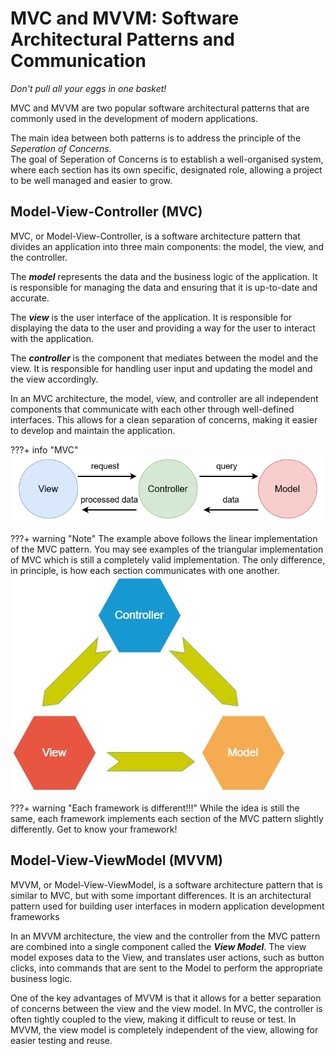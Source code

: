# MVC and MVVM: Software Architectural Patterns and Communication
*Don't pull all your eggs in one basket!*

MVC and MVVM are two popular software architectural patterns that are commonly used in the development of modern applications.
   
The main idea between both patterns is to address the principle of the *Seperation of Concerns*.   
The goal of Seperation of Concerns is to establish a well-organised system, where each section has its own specific, designated role, allowing a project to be well managed and easier to grow.

## Model-View-Controller (MVC)
MVC, or Model-View-Controller, is a software architecture pattern that divides an application into three main components: the model, the view, and the controller.

The ***model*** represents the data and the business logic of the application. It is responsible for managing the data and ensuring that it is up-to-date and accurate.

The ***view*** is the user interface of the application. It is responsible for displaying the data to the user and providing a way for the user to interact with the application.

The ***controller*** is the component that mediates between the model and the view. It is responsible for handling user input and updating the model and the view accordingly.

In an MVC architecture, the model, view, and controller are all independent components that communicate with each other through well-defined interfaces. This allows for a clean separation of concerns, making it easier to develop and maintain the application.

???+ info "MVC"
    ![mvc](./images/mvc-diagram.png)

???+ warning "Note"
    The example above follows the linear implementation of the MVC pattern. You may see examples of the triangular implementation of MVC which is still a completely valid implementation. The only difference, in principle, is how each section communicates with one another.
    ![mvc-triangular](./images/mvc-triangular.jpg)

???+ warning "Each framework is different!!!"
    While the idea is still the same, each framework implements each section of the MVC pattern slightly differently. Get to know your framework!


## Model-View-ViewModel (MVVM)
MVVM, or Model-View-ViewModel, is a software architecture pattern that is similar to MVC, but with some important differences. It is an architectural pattern used for building user interfaces in modern application development frameworks

In an MVVM architecture, the view and the controller from the MVC pattern are combined into a single component called the ***View Model***. The view model exposes data to the View, and translates user actions, such as button clicks, into commands that are sent to the Model to perform the appropriate business logic.

One of the key advantages of MVVM is that it allows for a better separation of concerns between the view and the view model. In MVC, the controller is often tightly coupled to the view, making it difficult to reuse or test. In MVVM, the view model is completely independent of the view, allowing for easier testing and reuse.


